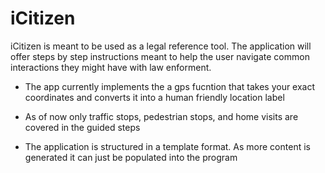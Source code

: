 # iCitizen

iCitizen is meant to be used as a legal reference tool. The application will 
offer steps by step instructions meant to help the user navigate common interactions
they might have with law enforment.

- The app currently implements the a gps fucntion that takes your exact coordinates and
converts it into a human friendly location label

- As of now only traffic stops, pedestrian stops, and home visits are covered in the
guided steps

- The application is structured in a template format. As more content is generated it 
can just be populated into the program
